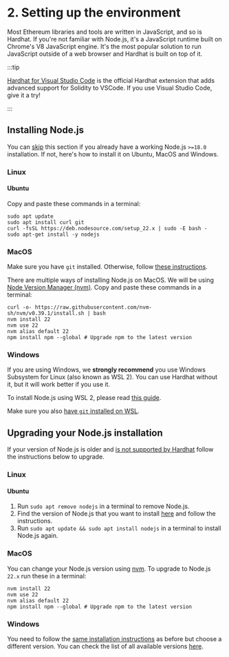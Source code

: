 # 2. Setting up the environment

Most Ethereum libraries and tools are written in JavaScript, and so is Hardhat. If you're not familiar with Node.js, it's a JavaScript runtime built on Chrome's V8 JavaScript engine. It's the most popular solution to run JavaScript outside of a web browser and Hardhat is built on top of it.

:::tip

[Hardhat for Visual Studio Code](/hardhat-vscode) is the official Hardhat extension that adds advanced support for Solidity to VSCode. If you use Visual Studio Code, give it a try!

:::

## Installing Node.js

You can [skip](./creating-a-new-hardhat-project.md) this section if you already have a working Node.js `>=18.0` installation. If not, here's how to install it on Ubuntu, MacOS and Windows.

### Linux

#### Ubuntu

Copy and paste these commands in a terminal:

```
sudo apt update
sudo apt install curl git
curl -fsSL https://deb.nodesource.com/setup_22.x | sudo -E bash -
sudo apt-get install -y nodejs
```

### MacOS

Make sure you have `git` installed. Otherwise, follow [these instructions](https://www.atlassian.com/git/tutorials/install-git).

There are multiple ways of installing Node.js on MacOS. We will be using [Node Version Manager (nvm)](http://github.com/creationix/nvm). Copy and paste these commands in a terminal:

```
curl -o- https://raw.githubusercontent.com/nvm-sh/nvm/v0.39.1/install.sh | bash
nvm install 22
nvm use 22
nvm alias default 22
npm install npm --global # Upgrade npm to the latest version
```

### Windows

If you are using Windows, we **strongly recommend** you use Windows Subsystem for Linux (also known as WSL 2). You can use Hardhat without it, but it will work better if you use it.

To install Node.js using WSL 2, please read [this guide](https://docs.microsoft.com/en-us/windows/dev-environment/javascript/nodejs-on-wsl).

Make sure you also [have `git` installed on WSL](https://docs.microsoft.com/en-us/windows/wsl/tutorials/wsl-git).

## Upgrading your Node.js installation

If your version of Node.js is older and [is not supported by Hardhat](../hardhat-runner/docs/reference/stability-guarantees.md#node.js-versions-support) follow the instructions below to upgrade.

### Linux

#### Ubuntu

1. Run `sudo apt remove nodejs` in a terminal to remove Node.js.
2. Find the version of Node.js that you want to install [here](https://github.com/nodesource/distributions#debinstall) and follow the instructions.
3. Run `sudo apt update && sudo apt install nodejs` in a terminal to install Node.js again.

### MacOS

You can change your Node.js version using [nvm](http://github.com/creationix/nvm). To upgrade to Node.js `22.x` run these in a terminal:

```
nvm install 22
nvm use 22
nvm alias default 22
npm install npm --global # Upgrade npm to the latest version
```

### Windows

You need to follow the [same installation instructions](#windows) as before but choose a different version. You can check the list of all available versions [here](https://nodejs.org/en/download/releases/).

